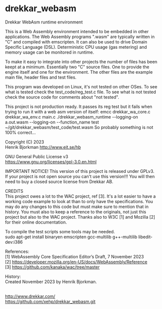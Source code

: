# drekkar_webasm

Drekkar WebAsm runtime environment<br>

This is a Web Assembly environment intended to be embedded in other applications.
The Web Assembly programs ".wasm" are typically written in "C" and compiled
with emscripten. It can also be used to drive Domain Specific Language (DSL).
Deterministic CPU usage (gas metering) and memory usage can be monitored in runtime.

To make it easy to integrate into other projects the number of files has
been keept at a minimum. Essentially two "C" source files. One to provide
the engine itself and one for the environment. The other files are 
the example main file, header files and test files.

This program was developed on Linux, it's not tested on other OSes.
To see what is tested check the test_code/reg_test.c file. To see what 
is not tested check the source code for comments about "not tested".

This project is not production ready. It passes its reg test but it
fails when trying to run it with a web asm version of itself:
  emcc drekkar_wa_core.c drekkar_wa_env.c main.c
  ./drekkar_webasm_runtime --logging-on a.out.wasm --logging-on 
     --function_name test ~/git/drekkar_webasm/test_code/test.wasm
  So probably something is not 100% correct...

Copyright (C) 2023<br>
Henrik Bjorkman http://www.eit.se/hb<br>

GNU General Public License v3<br>
https://www.gnu.org/licenses/gpl-3.0.en.html<br>

IMPORTANT NOTICE! This version of this project is released under GPLv3.<br>
If your project is not open source you can't use this version!!!
You will then need to buy a closed source license from Drekkar AB.

CREDITS<br>
This project owes a lot to the WAC project, ref [3]. It's a lot easier
to have a working code example to look at than to only have the
specifications. You may do any changes to this code but must make sure
to mention that in history. You must also to keep a reference to the
originals, not just this project but also to the WAC project.
Thanks also to W3C [1] and Mozilla [2] for their online documentation.

To compile the test scripts some tools may be needed.<br>
sudo apt-get install binaryen emscripten gcc-multilib g++-multilib libedit-dev:i386<br>

References:<br>
[1] WebAssembly Core Specification Editor’s Draft, 7 November 2023<br>
[2] https://developer.mozilla.org/en-US/docs/WebAssembly/Reference<br>
[3] https://github.com/kanaka/wac/tree/master<br>

History:<br>
Created November 2023 by Henrik Bjorkman.<br><br>

http://www.drekkar.com/<br>
https://github.com/xehp/drekkar_webasm.git<br>
